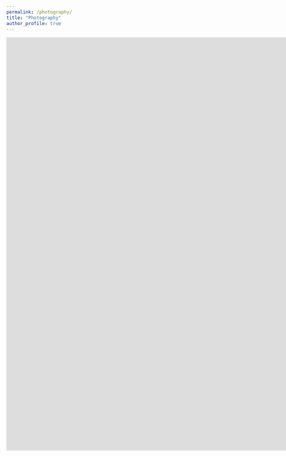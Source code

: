 ```yaml
---
permalink: /photography/
title: "Photography"
author_profile: true
---
```


<iframe src="https://www.doriantsai.com/Portfolio/Portfolio" name="targetframe" allowTransparency="true" scrolling="yes" frameborder="0" width="1920px" height="1080px">
    </iframe>